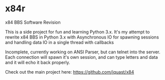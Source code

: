 # x84r
x84 BBS Software Revision

This is a side project for fun and learning Python 3.x.  It's my attempt to rewrite x84 BBS in Python 3.x with Asynchronous IO for spawning sessions and handling data IO in a single thread with callbacks

Incomplete, currently working on ANSI Parser, but can telnet into the server.
Each connection will spawn it's own session, and can type letters and data and it will echo it back properly.

Check out the main project here:  https://github.com/jquast/x84
